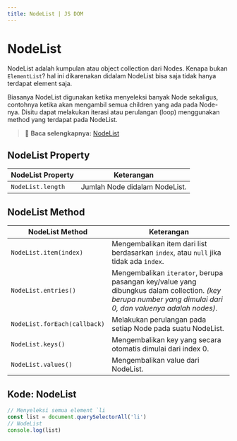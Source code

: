 ```yaml
---
title: NodeList | JS DOM
---
```


# NodeList

NodeList adalah kumpulan atau object collection dari Nodes. Kenapa bukan `ElementList`? hal ini dikarenakan didalam NodeList bisa saja tidak hanya terdapat element saja.

Biasanya NodeList digunakan ketika menyeleksi banyak Node sekaligus, contohnya ketika akan mengambil semua children yang ada pada Node-nya. Disitu dapat melakukan iterasi atau perulangan (loop) menggunakan method yang terdapat pada NodeList.

> :memo: **Baca selengkapnya:** [NodeList](https://developer.mozilla.org/en-US/docs/Web/API/NodeList)

## NodeList Property

| NodeList Property | Keterangan |
| ----------------- | ---------- |
| `NodeList.length` | Jumlah Node didalam NodeList. |

## NodeList Method

| NodeList Method | Keterangan |
| ----------------- | ---------- |
| `NodeList.item(index)` | Mengembalikan item dari list berdasarkan `index`, atau `null` jika tidak ada `index`. |
| `NodeList.entries()` | Mengembalikan `iterator`, berupa pasangan key/value yang dibungkus dalam collection. _(key berupa number yang dimulai dari 0, dan valuenya adalah nodes)_. |
| `NodeList.forEach(callback)` | Melakukan perulangan pada setiap Node pada suatu NodeList. |
| `NodeList.keys()` | Mengembalikan key yang secara otomatis dimulai dari index 0. |
| `NodeList.values()` | Mengembalikan value dari NodeList. |

## Kode: NodeList

```js
// Menyeleksi semua element `li
const list = document.querySelectorAll('li')
// NodeList
console.log(list) 
```
